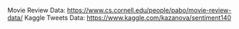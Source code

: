 Movie Review Data: https://www.cs.cornell.edu/people/pabo/movie-review-data/
Kaggle Tweets Data: https://www.kaggle.com/kazanova/sentiment140
